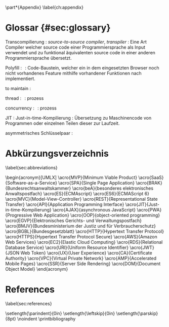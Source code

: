 \part*{Appendix}
\label{ch:appendix}



# Glossar {#sec:glossary}

Transcompilierung
  : *source-to-source compiler*, *transpiler*
  : Eine Art Compiler welcher source code einer Programmiersprache als Input verwendet und zu funktional äquivalenten source code in einer anderen Programmiersprache übersetzt.

Polyfill
  : $\,$
  : Code-Baustein, welcher ein in dem eingesetzten Browser noch nicht vorhandenes Feature mithilfe vorhandener Funktionen nach implementiert.

to maintain
  : $\,$

thread
  : $\,$
  : prozess

concurrency
  : $\,$
  : prozess

JIT
  : Just-in-time-Kompilierung
  : Übersetzung zu Maschinencode von Programmen oder einzelnen Teilen dieser zur Laufzeit.

asymmetrisches Schlüsselpaar
  :

# Abkürzungsverzeichnis
\label{sec:abbreviations}

\begin{acronym}[UMLX]
  \acro{MVP}{Minimum Viable Product}
  \acro{SaaS}{Software-as-a-Service}
  \acro{SPA}{Single Page Application}
  \acro{BRAK}{Bundesrechtsanwaltskammer}
  \acro{beA}{besonderes elektronisches Anwaltspostfach}
  \acro{ES}{ECMAscript}
  \acro{ES6}{ECMAScript 6}
  \acro{MVC}{Model-View-Controller}
  \acro{REST}{Representational State Transfer}
  \acro{API}{Application Programming Interface}
  \acro{JIT}{Just-in-time-Kompilierung}
  \acro{AJAX}{asynchronous JavaScript}
  \acro{PWA}{Progressive Web Application}
  \acro{OOP}{object-oriented programming}
  \acro{EGVP}{Elektronisches Gerichts- und Verwaltungspostfach}
  \acro{BMJV}{Bundesministerium der Justiz und für Verbraucherschutz}
  \acro{BGBL}{Bundesgesetzblatt}
  \acro{HTTP}{Hypertext Transfer Protocol}
  \acro{HTTPS}{Hypertext Transfer Protocol Secure}
  \acro{AWS}{Amazon Web Services}
  \acro{EC2}{Elastic Cloud Computing}
  \acro{RDS}{Relational Database Service}
  \acro{URI}{Uniform Resource Identifier}
  \acro{JWT}{JSON Web Token}
  \acro{UX}{User Experience}
  \acro{CA}{Certificate Authority}
  \acro{VPC}{Virtual Private Network}
  \acro{AMP}{Accelerated Mobile Pages}
  \acro{SSR}{Server Side Rendering}
  \acro{DOM}{Document Object Model}
\end{acronym}



# References
\label{sec:references}

<!-- \raggedright -->
\setlength{\parindent}{0in}
\setlength{\leftskip}{0in}
\setlength{\parskip}{8pt}
\noindent
\printbibliography
